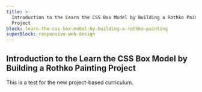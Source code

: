 ```yaml
---
title: >-
  Introduction to the Learn the CSS Box Model by Building a Rothko Painting
  Project
block: learn-the-css-box-model-by-building-a-rothko-painting
superBlock: responsive-web-design
---
```


## Introduction to the Learn the CSS Box Model by Building a Rothko Painting Project

This is a test for the new project-based curriculum.
